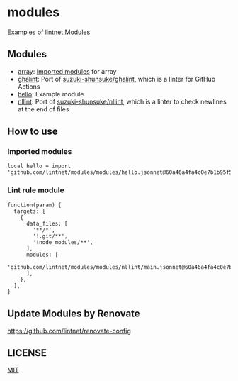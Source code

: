 # modules

Examples of [lintnet Modules](https://lintnet.github.io/docs/module)

## Modules

- [array](modules/array): [Imported modules](https://lintnet.github.io/docs/module#2-imported-module) for array
- [ghalint](modules/ghalint): Port of [suzuki-shunsuke/ghalint](https://github.com/suzuki-shunsuke/ghalint), which is a linter for GitHub Actions
- [hello](modules/hello): Example module
- [nllint](modules/nllint): Port of [suzuki-shunsuke/nllint](https://github.com/suzuki-shunsuke/nllint), which is a linter to check newlines at the end of files

## How to use

### Imported modules

```jsonnet
local hello = import 'github.com/lintnet/modules/modules/hello.jsonnet@60a46a4fa4c0e7b1b95f57c479e756afa2f376e9:v0.1.0';
```

### Lint rule module

```jsonnet
function(param) {
  targets: [
    {
      data_files: [
        '**/*',
        '!.git/**',
        '!node_modules/**',
      ],
      modules: [
        'github.com/lintnet/modules/modules/nllint/main.jsonnet@60a46a4fa4c0e7b1b95f57c479e756afa2f376e9:v0.1.0',
      ],
    },
  ],
}
```

## Update Modules by Renovate

https://github.com/lintnet/renovate-config

## LICENSE

[MIT](LICENSE)
